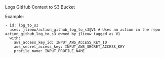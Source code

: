Logs GitHub Context to S3 Bucket

Example:

```
- id: log_to_s3
  uses: jlieow/action_github_log_to_s3@V1 # Uses an action in the repo action_github_log_to_s3 owned by jlieow tagged as V1
  with:
    aws_access_key_id: INPUT_AWS_ACCESS_KEY_ID
    aws_secret_access_key: INPUT_AWS_SECRET_ACCESS_KEY
    profile_name: INPUT_PROFILE_NAME
```

